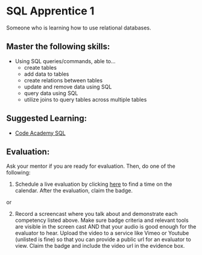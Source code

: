 # SQL Apprentice 1

Someone who is learning how to use relational databases.

## Master the following skills:

* Using SQL queries/commands, able to...
  * create tables
  * add data to tables
  * create relations between tables
  * update and remove data using SQL
  * query data using SQL
  * utilize joins to query tables across multiple tables

## Suggested Learning:

* [Code Academy SQL](https://www.codecademy.com/learn/learn-sql)

## Evaluation:

Ask your mentor if you are ready for evaluation. Then, do one of the following:

1. Schedule a live evaluation by clicking [here](http://evals.codex.academy) to find a time on the calendar. After the evaluation, claim the badge.

or

2. Record a screencast where you talk about and demonstrate each competency listed above. Make sure badge criteria and relevant tools are visible in the screen cast AND that your audio is good enough for the evaluator to hear. Upload the video to a service like Vimeo or Youtube (unlisted is fine) so that you can provide a public url for an evaluator to view. Claim the badge and include the video url in the evidence box.
